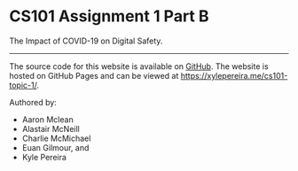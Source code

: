# CS101 Assignment 1 Part B
The Impact of COVID-19 on Digital Safety.

---

The source code for this website is available on [GitHub](https://github.com/X-yl/cs101-topic-1). The website is hosted on GitHub Pages and can be viewed at https://xylepereira.me/cs101-topic-1/.

Authored by:
  - Aaron Mclean
  - Alastair McNeill
  - Charlie McMichael
  - Euan Gilmour, and
  - Kyle Pereira
